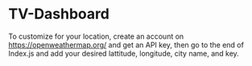 # TV-Dashboard
To customize for your location, create an account on https://openweathermap.org/ and get an API key, then go to the end of Index.js and add your desired lattitude, longitude, city name, and key.
